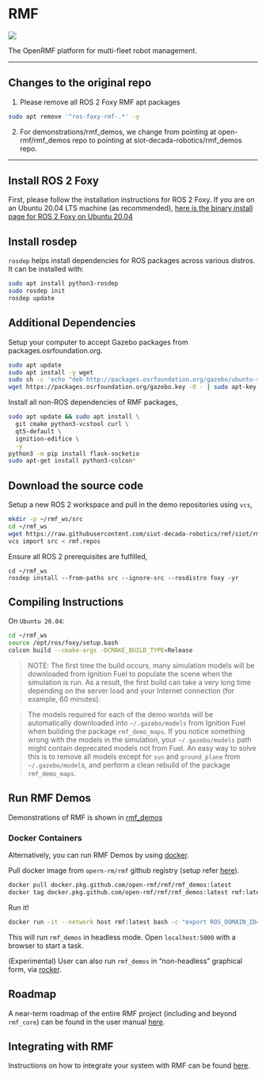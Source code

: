 # RMF

![](https://github.com/open-rmf/rmf/workflows/build/badge.svg)

The OpenRMF platform for multi-fleet robot management.

---

## Changes to the original repo
1. Please remove all ROS 2 Foxy RMF apt packages
```bash
sudo apt remove '^ros-foxy-rmf-.*' -y
```
2. For demonstrations/rmf_demos, we change from pointing at open-rmf/rmf_demos repo to pointing at siot-decada-robotics/rmf_demos repo.
---

## Install ROS 2 Foxy

First, please follow the installation instructions for ROS 2 Foxy.
If you are on an Ubuntu 20.04 LTS machine (as recommended), [here is the binary install page for ROS 2 Foxy on Ubuntu 20.04](https://index.ros.org/doc/ros2/Installation/Foxy/Linux-Install-Debians/)

## Install rosdep
`rosdep` helps install dependencies for ROS packages across various distros. It can be installed with:
```bash
sudo apt install python3-rosdep
sudo rosdep init
rosdep update
```

## Additional Dependencies

Setup your computer to accept Gazebo packages from packages.osrfoundation.org.

```bash
sudo apt update
sudo apt install -y wget
sudo sh -c 'echo "deb http://packages.osrfoundation.org/gazebo/ubuntu-stable `lsb_release -cs` main" > /etc/apt/sources.list.d/gazebo-stable.list'
wget https://packages.osrfoundation.org/gazebo.key -O - | sudo apt-key add -
```
Install all non-ROS dependencies of RMF packages,

```bash
sudo apt update && sudo apt install \
  git cmake python3-vcstool curl \
  qt5-default \
  ignition-edifice \
  -y
python3 -m pip install flask-socketio
sudo apt-get install python3-colcon*
```

## Download the source code
Setup a new ROS 2 workspace and pull in the demo repositories using `vcs`,

```bash
mkdir -p ~/rmf_ws/src
cd ~/rmf_ws
wget https://raw.githubusercontent.com/siot-decada-robotics/rmf/siot/rmf.repos
vcs import src < rmf.repos
```

Ensure all ROS 2 prerequisites are fulfilled,
```
cd ~/rmf_ws
rosdep install --from-paths src --ignore-src --rosdistro foxy -yr
```

## Compiling Instructions

On `Ubuntu 20.04`:

```bash
cd ~/rmf_ws
source /opt/ros/foxy/setup.bash
colcon build --cmake-args -DCMAKE_BUILD_TYPE=Release
```

> NOTE: The first time the build occurs, many simulation models will be downloaded from Ignition Fuel to populate the scene when the simulation is run.
As a result, the first build can take a very long time depending on the server load and your Internet connection (for example, 60 minutes).

> The models required for each of the demo worlds will be automatically downloaded into `~/.gazebo/models` from Ignition Fuel when building the package `rmf_demo_maps`. If you notice something wrong with the models in the simulation, your `~/.gazebo/models` path might contain deprecated models not from Fuel. An easy way to solve this is to remove all models except for `sun` and `ground_plane` from `~/.gazebo/model`s, and perform a clean rebuild of the package `rmf_demo_maps`.

## Run RMF Demos

Demonstrations of RMF is shown in [rmf_demos](https://github.com/open-rmf/rmf_demos/)

### Docker Containers
Alternatively, you can run RMF Demos by using [docker](https://docs.docker.com/engine/install/ubuntu/).

Pull docker image from `opern-rm/rmf` github registry (setup refer [here](https://docs.github.com/en/free-pro-team@latest/packages/using-github-packages-with-your-projects-ecosystem/configuring-docker-for-use-with-github-packages#authenticating-with-a-personal-access-token)).
```bash
docker pull docker.pkg.github.com/open-rmf/rmf/rmf_demos:latest
docker tag docker.pkg.github.com/open-rmf/rmf/rmf_demos:latest rmf:latest
```

Run it!
```bash
docker run -it --network host rmf:latest bash -c "export ROS_DOMAIN_ID=9; ros2 launch rmf_demos office.launch.xml headless:=1"
```
This will run `rmf_demos` in headless mode. Open `localhost:5000` with a browser to start a task.

(Experimental) User can also run `rmf_demos` in “non-headless” graphical form, via [rocker](https://github.com/osrf/rocker).

## Roadmap

A near-term roadmap of the entire RMF project (including and beyond `rmf_core`) can be found in the user manual [here](https://osrf.github.io/ros2multirobotbook/roadmap.html).

## Integrating with RMF

Instructions on how to integrate your system with RMF can be found [here](https://osrf.github.io/ros2multirobotbook/integration.html).